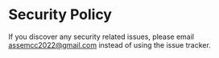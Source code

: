 # Security Policy

If you discover any security related issues, please email assemcc2022@gmail.com instead of using the issue tracker.

